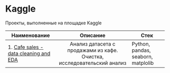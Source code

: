 # Kaggle

Проекты, выполненные на площадке Kaggle

| Наименование       | Описание                         | Стек              |
| ------------------ | :------------------------------: | ----------------- |
| 1. [Cafe sales - data cleaning and EDA](https://www.kaggle.com/code/alexeykoznov/cafe-sales-data-cleaning-and-eda) | Анализ датасета с продажами из кафе. Очистка, исследовательский анализ | Python, pandas, seaborn, matplolib |
